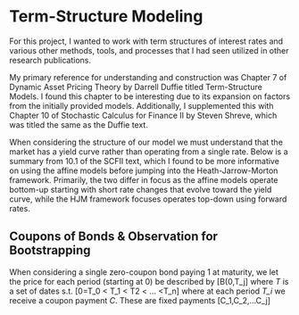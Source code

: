 # Term-Structure Modeling

For this project, I wanted to work with term structures of interest rates and various other methods, tools, and processes that I had seen utilized in other research publications.

My primary reference for understanding and construction was Chapter 7 of Dynamic Asset Pricing Theory by Darrell Duffie titled Term-Structure Models. I found this chapter to be interesting due to its expansion on factors from the initially provided models. Additionally, I supplemented this with Chapter 10 of Stochastic Calculus for Finance II by Steven Shreve, which was titled the same as the Duffie text.

When considering the structure of our model we must understand that the market has a yield curve rather than operating from a single rate. Below is a summary from 10.1 of the SCFII text, which I found to be more informative on using the affine models before jumping into the Heath-Jarrow-Morton framework. Primarily, the two differ in focus as the affine models operate bottom-up starting with short rate changes that evolve toward the yield curve, while the HJM framework focuses operates top-down using forward rates.

## Coupons of Bonds & Observation for Bootstrapping

When considering a single zero-coupon bond paying 1 at maturity, we let the price for each period (starting at 0) be described by \[B(0,T_j\] where *T* is a set of dates s.t. \[0=T_0 < T_1 < T2 < ... <T_n\] where at each period *T_i* we receive a coupon payment *C*. These are fixed payments \[C_1,C_2,...C_j\]

